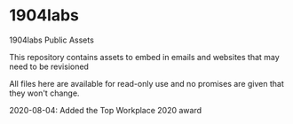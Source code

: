 # 1904labs
1904labs Public Assets

This repository contains assets to embed in emails and websites that may need to be revisioned

All files here are available for read-only use and no promises are given that they won't change.

2020-08-04: Added the Top Workplace 2020 award